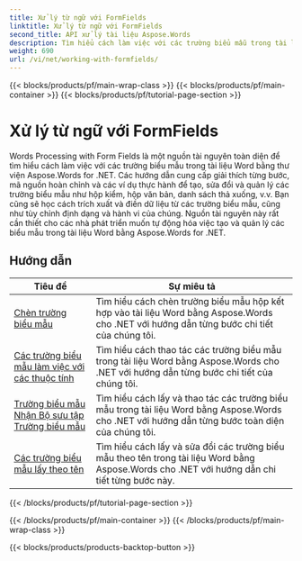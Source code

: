 ```yaml
---
title: Xử lý từ ngữ với FormFields
linktitle: Xử lý từ ngữ với FormFields
second_title: API xử lý tài liệu Aspose.Words
description: Tìm hiểu cách làm việc với các trường biểu mẫu trong tài liệu Word bằng Aspose.Words cho .NET. Hướng dẫn chi tiết với các ví dụ về mã.
weight: 690
url: /vi/net/working-with-formfields/
---
```


{{< blocks/products/pf/main-wrap-class >}}
{{< blocks/products/pf/main-container >}}
{{< blocks/products/pf/tutorial-page-section >}}

# Xử lý từ ngữ với FormFields

Words Processing with Form Fields là một nguồn tài nguyên toàn diện để tìm hiểu cách làm việc với các trường biểu mẫu trong tài liệu Word bằng thư viện Aspose.Words for .NET. Các hướng dẫn cung cấp giải thích từng bước, mã nguồn hoàn chỉnh và các ví dụ thực hành để tạo, sửa đổi và quản lý các trường biểu mẫu như hộp kiểm, hộp văn bản, danh sách thả xuống, v.v. Bạn cũng sẽ học cách trích xuất và điền dữ liệu từ các trường biểu mẫu, cũng như tùy chỉnh định dạng và hành vi của chúng. Nguồn tài nguyên này rất cần thiết cho các nhà phát triển muốn tự động hóa việc tạo và quản lý các biểu mẫu trong tài liệu Word bằng Aspose.Words for .NET.

 ## Hướng dẫn
| Tiêu đề | Sự miêu tả |
| --- | --- |
| [Chèn trường biểu mẫu](./insert-form-fields/) | Tìm hiểu cách chèn trường biểu mẫu hộp kết hợp vào tài liệu Word bằng Aspose.Words cho .NET với hướng dẫn từng bước chi tiết của chúng tôi. |
| [Các trường biểu mẫu làm việc với các thuộc tính](./form-fields-work-with-properties/) | Tìm hiểu cách thao tác các trường biểu mẫu trong tài liệu Word bằng Aspose.Words cho .NET với hướng dẫn từng bước chi tiết của chúng tôi. |
| [Trường biểu mẫu Nhận Bộ sưu tập Trường biểu mẫu](./form-fields-get-form-fields-collection/) | Tìm hiểu cách lấy và thao tác các trường biểu mẫu trong tài liệu Word bằng Aspose.Words cho .NET với hướng dẫn từng bước toàn diện của chúng tôi. |
| [Các trường biểu mẫu lấy theo tên](./form-fields-get-by-name/) | Tìm hiểu cách lấy và sửa đổi các trường biểu mẫu theo tên trong tài liệu Word bằng Aspose.Words cho .NET với hướng dẫn chi tiết từng bước này. |
{{< /blocks/products/pf/tutorial-page-section >}}

{{< /blocks/products/pf/main-container >}}
{{< /blocks/products/pf/main-wrap-class >}}

{{< blocks/products/products-backtop-button >}}
